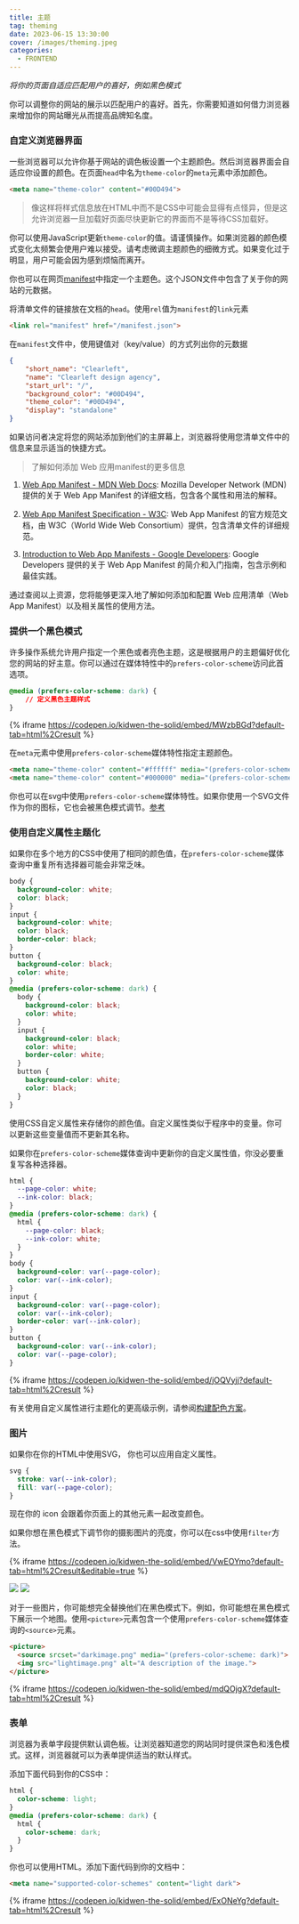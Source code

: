 ```yaml
---
title: 主题
tag: theming
date: 2023-06-15 13:30:00
cover: /images/theming.jpeg
categories:
  - FRONTEND
---
```


*将你的页面自适应匹配用户的喜好，例如黑色模式*

你可以调整你的网站的展示以匹配用户的喜好。首先，你需要知道如何借力浏览器来增加你的网站曝光从而提高品牌知名度。

### 自定义浏览器界面

一些浏览器可以允许你基于网站的调色板设置一个主题颜色。然后浏览器界面会自适应你设置的颜色。在页面`head`中名为`theme-color`的`meta`元素中添加颜色。
```html
<meta name="theme-color" content="#00D494">
```

> 像这样将样式信息放在HTML中而不是CSS中可能会显得有点怪异，但是这允许浏览器一旦加载好页面尽快更新它的界面而不是等待CSS加载好。

你可以使用JavaScript更新`theme-color`的值。请谨慎操作。如果浏览器的颜色模式变化太频繁会使用户难以接受。请考虑微调主题颜色的细微方式。如果变化过于明显，用户可能会因为感到烦恼而离开。

你也可以在网页[manifest](https://developer.mozilla.org/docs/Web/Manifest)中指定一个主题色。这个JSON文件中包含了关于你的网站的元数据。

将清单文件的链接放在文档的`head`。使用`rel`值为`manifest`的`link`元素

```html
<link rel="manifest" href="/manifest.json">
```

在`manifest`文件中，使用键值对（key/value）的方式列出你的元数据
```json
{
    "short_name": "Clearleft",
    "name": "Clearleft design agency",
    "start_url": "/",
    "background_color": "#00D494",
    "theme_color": "#00D494",
    "display": "standalone"
}
```

如果访问者决定将您的网站添加到他们的主屏幕上，浏览器将使用您清单文件中的信息来显示适当的快捷方式。

> 了解如何添加 Web 应用manifest的更多信息

1. [Web App Manifest - MDN Web Docs](https://developer.mozilla.org/en-US/docs/Web/Manifest): Mozilla Developer Network (MDN) 提供的关于 Web App Manifest 的详细文档，包含各个属性和用法的解释。

1. [Web App Manifest Specification - W3C](https://www.w3.org/TR/appmanifest/): Web App Manifest 的官方规范文档，由 W3C（World Wide Web Consortium）提供，包含清单文件的详细规范。

1. [Introduction to Web App Manifests - Google Developers](https://web.dev/add-manifest): Google Developers 提供的关于 Web App Manifest 的简介和入门指南，包含示例和最佳实践。

通过查阅以上资源，您将能够更深入地了解如何添加和配置 Web 应用清单（Web App Manifest）以及相关属性的使用方法。

### 提供一个黑色模式

许多操作系统允许用户指定一个黑色或者亮色主题，这是根据用户的主题偏好优化您的网站的好主意。你可以通过在媒体特性中的`prefers-color-scheme`访问此首选项。

```css
@media (prefers-color-scheme: dark) {
    // 定义黑色主题样式
}
```

{% iframe https://codepen.io/kidwen-the-solid/embed/MWzbBGd?default-tab=html%2Cresult %}

在`meta`元素中使用`prefers-color-scheme`媒体特性指定主题颜色。

```html
<meta name="theme-color" content="#ffffff" media="(prefers-color-scheme: light)">
<meta name="theme-color" content="#000000" media="(prefers-color-scheme: dark)">
```

你也可以在svg中使用`prefers-color-scheme`媒体特性。如果你使用一个SVG文件作为你的图标，它也会被黑色模式调节。[参考](https://blog.tomayac.com/2019/09/21/prefers-color-scheme-in-svg-favicons-for-dark-mode-icons/)

### 使用自定义属性主题化

如果你在多个地方的CSS中使用了相同的颜色值，在`prefers-color-scheme`媒体查询中重复所有选择器可能会非常乏味。

```css
body {
  background-color: white;
  color: black;
}
input {
  background-color: white;
  color: black;
  border-color: black;
}
button {
  background-color: black;
  color: white;
}
@media (prefers-color-scheme: dark) {
  body {
    background-color: black;
    color: white;
  }
  input {
    background-color: black;
    color: white;
    border-color: white;
  }
  button {
    background-color: white;
    color: black;
  }
}
```

使用CSS自定义属性来存储你的颜色值。自定义属性类似于程序中的变量。你可以更新这些变量值而不更新其名称。

如果你在`prefers-color-scheme`媒体查询中更新你的自定义属性值，你没必要重复写各种选择器。

```css
html {
  --page-color: white;
  --ink-color: black;
}
@media (prefers-color-scheme: dark) {
  html {
    --page-color: black;
    --ink-color: white;
  }
}
body {
  background-color: var(--page-color);
  color: var(--ink-color);
}
input {
  background-color: var(--page-color);
  color: var(--ink-color);
  border-color: var(--ink-color);
}
button {
  background-color: var(--ink-color);
  color: var(--page-color);
}
```

{% iframe https://codepen.io/kidwen-the-solid/embed/jOQVyjj?default-tab=html%2Cresult %}


有关使用自定义属性进行主题化的更高级示例，请参阅[构建配色方案](https://web.dev/building-a-color-scheme/)。

### 图片

如果你在你的HTML中使用SVG， 你也可以应用自定义属性。

```css
svg {
  stroke: var(--ink-color);
  fill: var(--page-color);
}
```

现在你的 icon 会跟着你页面上的其他元素一起改变颜色。

如果你想在黑色模式下调节你的摄影图片的亮度，你可以在css中使用`filter`方法。

{% iframe https://codepen.io/kidwen-the-solid/embed/VwEOYmo?default-tab=html%2Cresult&editable=true %}

<img src="https://web-dev.imgix.net/image/KT4TDYaWOHYfN59zz6Rc0X4k4MH3/j4Hkz0lwHv1HOr3Qd6Wc.png?auto=format&w=845">
<img src="https://web-dev.imgix.net/image/KT4TDYaWOHYfN59zz6Rc0X4k4MH3/ChcCHA1JLRX4F2IaLOXR.png?auto=format&w=845">

对于一些图片，你可能想完全替换他们在黑色模式下。例如，你可能想在黑色模式下展示一个地图。使用`<picture>`元素包含一个使用`prefers-color-scheme`媒体查询的`<source>`元素。

```html
<picture>
  <source srcset="darkimage.png" media="(prefers-color-scheme: dark)">
  <img src="lightimage.png" alt="A description of the image.">
</picture>
```

{% iframe https://codepen.io/kidwen-the-solid/embed/mdQOjgX?default-tab=html%2Cresult %}

### 表单

浏览器为表单字段提供默认调色板。让浏览器知道您的网站同时提供深色和浅色模式。这样，浏览器就可以为表单提供适当的默认样式。

添加下面代码到你的CSS中：

```css
html {
  color-scheme: light;
}
@media (prefers-color-scheme: dark) {
  html {
    color-scheme: dark;
  }
}
```

你也可以使用HTML。添加下面代码到你的文档中：

```html
<meta name="supported-color-schemes" content="light dark">
```

{% iframe https://codepen.io/kidwen-the-solid/embed/ExONeYg?default-tab=html%2Cresult %}
